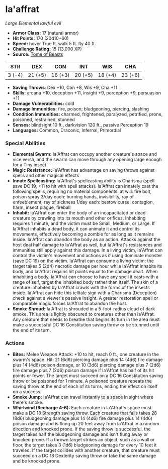 # Ia'affrat

*Large* *Elemental* *lawful evil*

- **Armor Class:** 17 (natural armor)
- **Hit Points:** 170 (20d10+60)
- **Speed:** hover True ft. walk 5 ft. fly 40 ft.
- **Challenge Rating:** 15 (13,000 XP)
- **Source:** [Tome of Beasts](https://koboldpress.com/kpstore/product/tome-of-beasts-for-5th-edition-print/)

| STR | DEX | CON | INT | WIS | CHA |
| --- | --- | --- | --- | --- | --- |
| 3 (-4) | 21 (+5) | 16 (+3) | 20 (+5) | 18 (+4) | 23 (+6) |

- **Saving Throws**: Dex +10, Con +8, Wis +9, Cha +11
- **Skills:** arcana +10, deception +11, insight +9, perception +9, persuasion +11
- **Damage Vulnerabilities:** cold
- **Damage Immunities:** fire, poison; bludgeoning, piercing, slashing
- **Condition Immunities:** charmed, frightened, paralyzed, petrified, prone, poisoned, restrained, stunned
- **Senses:** blindsight 10 ft., darkvision 120 ft., passive Perception 19
- **Languages:** Common, Draconic, Infernal, Primordial
### Special Abilities
- **Elemental Swarm:** Ia'Affrat can occupy another creature's space  and vice versa, and the swarm can move through any opening  large enough for a Tiny insect
- **Magic Resistance:** Ia'Affrat has advantage on saving throws against spells and other magical effects
- **Innate Spellcasting:** Ia'Affrat's spellcasting ability is Charisma (spell save DC 19, +11 to hit with spell attacks). Ia'Affrat can innately cast the following spells, requiring no material components:  at will: fire bolt, poison spray  3/day each: burning hands, invisibility, ray of enfeeblement, ray of sickness  1/day each: bestow curse, contagion, harm, insect plague, fireball
- **Inhabit:** Ia'Affrat can enter the body of an incapacitated or dead creature by crawling into its mouth and other orifices. Inhabiting requires 1 minute, and the victim must be Small, Medium, or Large. If Ia'Affrat inhabits a dead body, it can animate it and control its movements, effectively becoming a zombie for as long as it remains inside. Ia'Affrat can abandon the body as an action. Attacks against the host deal half damage to Ia'Affrat as well, but Ia'Affrat's resistances and immunities still apply against this damage. In a living victim, Ia'Affrat can control the victim's movement and actions as if using dominate monster (save DC 19) on the victim. Ia'Affrat can consume a living victim; the target takes 5 (2d4) necrotic damage per hour while Ia'Affrat inhabits its body, and Ia'Affrat regains hit points equal to the damage dealt. When inhabiting a body, Ia'Affrat can choose to have any spell it casts with a range of self, target the inhabited body rather than itself. The skin of a creature inhabited by Ia'Affrat crawls with the forms of the insects inside. Ia'Affrat can hide this telltale sign with a Charisma (Deception) check against a viewer's passive Insight. A greater restoration spell or comparable magic forces Ia'Affrat to abandon the host.
- **Smoke Shroud:** Ia'Affrat is shrouded in a 5-foot-radius cloud of dark smoke. This area is lightly obscured to creatures other than Ia'Affrat. Any creature that needs to breathe that begins its turn in the area must make a successful DC 16 Constitution saving throw or be stunned until the end of its turn.
### Actions
- **Bites:** Melee Weapon Attack: +10 to hit, reach 0 ft., one creature in the swarm's space. Hit: 21 (6d6) piercing damage plus 14 (4d6) fire damage plus 14 (4d6) poison damage, or 10 (3d6) piercing damage plus 7 (2d6) fire damage plus 7 (2d6) poison damage if Ia'Affrat has half of its hit points or fewer. The target must succeed on a DC 16 Constitution saving throw or be poisoned for 1 minute. A poisoned creature repeats the saving throw at the end of each of its turns, ending the effect on itself on a success.
- **Smoke Jump:** Ia'Affrat can travel instantly to a space in sight where there's smoke.
- **Whirlwind (Recharge 4-6):** Each creature in Ia'Affrat's space must make a DC 18 Strength saving throw. Each creature that fails takes 28 (8d6) bludgeoning damage plus 14 (4d6) fire damage plus 14 (4d6) poison damage and is flung up 20 feet away from Ia'Affrat in a random direction and knocked prone. If the saving throw is successful, the target takes half the bludgeoning damage and isn't flung away or knocked prone. If a thrown target strikes an object, such as a wall or floor, the target takes 3 (1d6) bludgeoning damage for every 10 feet it traveled. If the target collides with another creature, that creature must succeed on a DC 18 Dexterity saving throw or take the same damage and be knocked prone.
